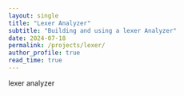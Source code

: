 ```yaml
---
layout: single
title: "Lexer Analyzer"
subtitle: "Building and using a lexer Analyzer"
date: 2024-07-18
permalink: /projects/lexer/
author_profile: true
read_time: true
---
```


lexer analyzer
